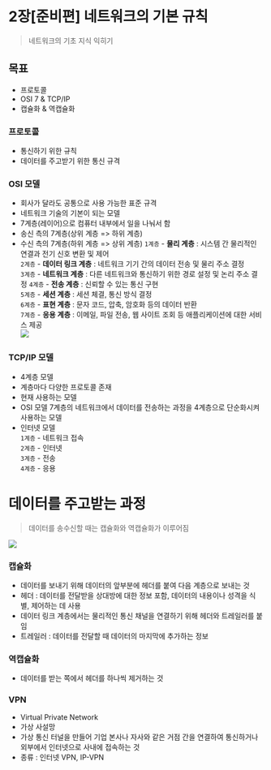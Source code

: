 # 2장[준비편] 네트워크의 기본 규칙
> 네트워크의 기초 지식 익히기

## 목표
- 프로토콜
- OSI 7 & TCP/IP
- 캡슐화 & 역캡슐화

### 프로토콜
- 통신하기 위한 규칙
- 데이터를 주고받기 위한 통신 규격

### OSI 모델
- 회사가 달라도 공통으로 사용 가능한 표준 규격
- 네트워크 기술의 기본이 되는 모델
- 7계층(레이어)으로 컴퓨터 내부에서 일을 나눠서 함
- 송신 측의 7계층(상위 계층 => 하위 계층)
- 수신 측의 7계층(하위 계층 => 상위 계층)
`1계층` - **물리 계층** : 시스템 간 물리적인 연결과 전기 신호 변환 및 제어  
`2계층` - **데이터 링크 계층** : 네트워크 기기 간의 데이터 전송 및 물리 주소 결정  
`3계층` - **네트워크 계층** : 다른 네트워크와 통신하기 위한 경로 설정 및 논리 주소 결정
`4계층` - **전송 계층** : 신뢰할 수 있는 통신 구현  
`5계층` - **세션 계층** : 세션 체결, 통신 방식 결정  
`6계층` - **표현 계층** : 문자 코드, 압축, 암호화 등의 데이터 반환  
`7계층` - **응용 계층** : 이메일, 파일 전송, 웹 사이트 조회 등 애플리케이션에 대한 서비스 제공  
![](https://i.imgur.com/gv5j4eu.png)

### TCP/IP 모델
- 4계층 모델
- 계층마다 다양한 프로토콜 존재
- 현재 사용하는 모델
- OSI 모델 7계층의 네트워크에서 데이터를 전송하는 과정을 4계층으로 단순화시켜 사용하는 모델
- 인터넷 모델  
`1계층` - 네트워크 접속  
`2계층` - 인터넷  
`3계층` - 전송  
`4계층` - 응용  

# 데이터를 주고받는 과정
> 데이터를 송수신할 때는 캡슐화와 역캡슐화가 이루어짐

![](https://i.imgur.com/bfS3usE.png)

### 캡슐화
- 데이터를 보내기 위해 데이터의 앞부분에 헤더를 붙여 다음 계층으로 보내는 것
- 헤더 : 데이터를 전달받을 상대방에 대한 정보 포함, 데이터의 내용이나 성격을 식별, 제어하는 데 사용
- 데이터 링크 계층에서는 물리적인 통신 채널을 연결하기 위해 헤더와 트레일러를 붙임
- 트레일러 : 데이터를 전달할 때 데이터의 마지막에 추가하는 정보

### 역캡슐화
- 데이터를 받는 쪽에서 헤더를 하나씩 제거하는 것


### VPN
- Virtual Private Network
- 가상 사설망
- 가상 통신 터널을 만들어 기업 본사나 자사와 같은 거점 간을 연결하여 통신하거나 외부에서 인터넷으로 사내에 접속하는 것
- 종류 : 인터넷 VPN, IP-VPN